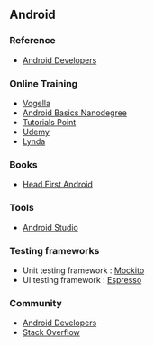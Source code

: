 Android
-------


### Reference ###

* [Android Developers](https://developer.android.com/index.html)


### Online Training ###

* [Vogella](http://www.vogella.com/tutorials/android.html)
* [Android Basics Nanodegree](https://in.udacity.com/course/android-basics-nanodegree-by-google--nd803/)
* [Tutorials Point](https://www.tutorialspoint.com/android/)
* [Udemy](https://www.udemy.com/courses/development/mobile-development/Android-Video-Tutorials/)
* [Lynda](https://www.lynda.com/Android-training-tutorials/947-0.html)


### Books  ###
* [Head First Android](https://www.amazon.com/Head-First-Android-Development-Brain-Friendly/dp/1449362184)


### Tools ###
* [Android Studio](https://developer.android.com/studio/index.html)

### Testing frameworks ###

* Unit testing framework : [Mockito](https://developer.android.com/training/testing/unit-testing/local-unit-tests.html)
* UI testing framework : [Espresso](https://developer.android.com/training/testing/ui-testing/espresso-testing.html)

### Community ###
* [Android Developers](https://developer.android.com/support.html)
* [Stack Overflow](https://stackoverflow.com/users/878126/android-developer)

